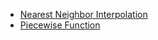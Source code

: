 - [Nearest Neighbor Interpolation](https://www.giassa.net/?page_id=207)
- [Piecewise Function](https://www.storyofmathematics.com/piecewise-functions/)